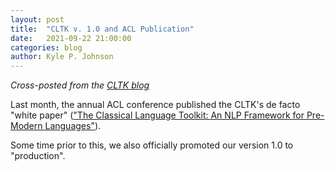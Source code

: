 ```yaml
---
layout: post
title:  "CLTK v. 1.0 and ACL Publication"
date:   2021-09-22 21:00:00
categories: blog
author: Kyle P. Johnson
---
```


*Cross-posted from the [CLTK blog](http://cltk.org/blog/)*

Last month, the annual ACL conference published the CLTK's de facto "white paper" (["The Classical Language Toolkit: An NLP Framework for Pre-Modern Languages"](https://aclanthology.org/2021.acl-demo.3/)).

Some time prior to this, we also officially promoted our version 1.0 to "production".
